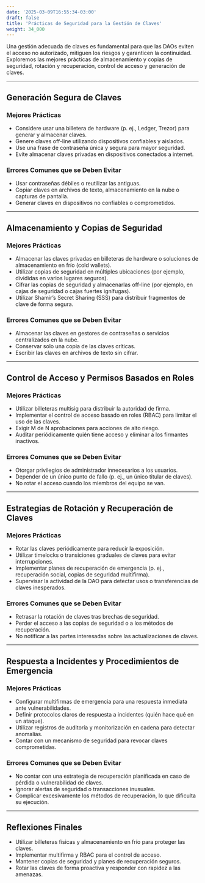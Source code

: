 ```yaml
---
date: '2025-03-09T16:55:34-03:00'
draft: false
title: 'Prácticas de Seguridad para la Gestión de Claves'
weight: 34_000
---
```


Una gestión adecuada de claves es fundamental para que las DAOs eviten el acceso no autorizado, mitiguen los riesgos y garanticen la continuidad. Exploremos las mejores prácticas de almacenamiento y copias de seguridad, rotación y recuperación, control de acceso y generación de claves.

---

## **Generación Segura de Claves**

### **Mejores Prácticas**
- Considere usar una billetera de hardware (p. ej., Ledger, Trezor) para generar y almacenar claves.
- Genere claves off-line utilizando dispositivos confiables y aislados.
- Use una frase de contraseña única y segura para mayor seguridad.
- Evite almacenar claves privadas en dispositivos conectados a internet.

### **Errores Comunes que se Deben Evitar**
- Usar contraseñas débiles o reutilizar las antiguas.
- Copiar claves en archivos de texto, almacenamiento en la nube o capturas de pantalla.
- Generar claves en dispositivos no confiables o comprometidos.

---

## **Almacenamiento y Copias de Seguridad**

### **Mejores Prácticas**
- Almacenar las claves privadas en billeteras de hardware o soluciones de almacenamiento en frío (cold wallets).
- Utilizar copias de seguridad en múltiples ubicaciones (por ejemplo, divididas en varios lugares seguros).
- Cifrar las copias de seguridad y almacenarlas off-line (por ejemplo, en cajas de seguridad o cajas fuertes ignífugas).
- Utilizar Shamir’s Secret Sharing (SSS) para distribuir fragmentos de clave de forma segura.

### **Errores Comunes que se Deben Evitar**
- Almacenar las claves en gestores de contraseñas o servicios centralizados en la nube.
- Conservar solo una copia de las claves críticas.
- Escribir las claves en archivos de texto sin cifrar.

---

## **Control de Acceso y Permisos Basados ​​en Roles**

### **Mejores Prácticas**
- Utilizar billeteras multisig para distribuir la autoridad de firma.
- Implementar el control de acceso basado en roles (RBAC) para limitar el uso de las claves. 
- Exigir M de N aprobaciones para acciones de alto riesgo.
- Auditar periódicamente quién tiene acceso y eliminar a los firmantes inactivos.

### **Errores Comunes que se Deben Evitar**
- Otorgar privilegios de administrador innecesarios a los usuarios.
- Depender de un único punto de fallo (p. ej., un único titular de claves).
- No rotar el acceso cuando los miembros del equipo se van.

---

## **Estrategias de Rotación y Recuperación de Claves**

### **Mejores Prácticas**
- Rotar las claves periódicamente para reducir la exposición.
- Utilizar timelocks o transiciones graduales de claves para evitar interrupciones.
- Implementar planes de recuperación de emergencia (p. ej., recuperación social, copias de seguridad multifirma).
- Supervisar la actividad de la DAO para detectar usos o transferencias de claves inesperados.

### **Errores Comunes que se Deben Evitar**
- Retrasar la rotación de claves tras brechas de seguridad.
- Perder el acceso a las copias de seguridad o a los métodos de recuperación.
- No notificar a las partes interesadas sobre las actualizaciones de claves.

---

## **Respuesta a Incidentes y Procedimientos de Emergencia**

### **Mejores Prácticas**
- Configurar multifirmas de emergencia para una respuesta inmediata ante vulnerabilidades.
- Definir protocolos claros de respuesta a incidentes (quién hace qué en un ataque).
- Utilizar registros de auditoría y monitorización en cadena para detectar anomalías.
- Contar con un mecanismo de seguridad para revocar claves comprometidas.

### **Errores Comunes que se Deben Evitar**
- No contar con una estrategia de recuperación planificada en caso de pérdida o vulnerabilidad de claves.
- Ignorar alertas de seguridad o transacciones inusuales.
- Complicar excesivamente los métodos de recuperación, lo que dificulta su ejecución.

- ---

## **Reflexiones Finales**
- Utilizar billeteras físicas y almacenamiento en frío para proteger las claves.
- Implementar multifirma y RBAC para el control de acceso.
- Mantener copias de seguridad y planes de recuperación seguros.
- Rotar las claves de forma proactiva y responder con rapidez a las amenazas.